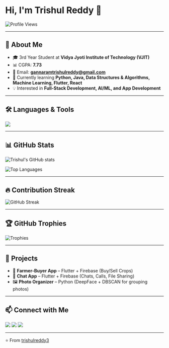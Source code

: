 # Hi, I'm Trishul Reddy 👋

![Profile Views](https://komarev.com/ghpvc/?username=trishulreddy3&label=Profile%20views&color=0e75b6&style=flat)

---

## 🚀 About Me
- 🎓 3rd Year Student at **Vidya Jyoti Institute of Technology (VJIT)**
- 📊 CGPA: **7.73**
- 📧 Email: **gannaramtrishulreddy@gmail.com**
- 🌱 Currently learning **Python, Java, Data Structures & Algorithms, Machine Learning, Flutter, React**
- 💡 Interested in **Full-Stack Development, AI/ML, and App Development**

---

## 🛠️ Languages & Tools
<p align="left">
  <img src="https://skillicons.dev/icons?i=python,java,flutter,react,nodejs,firebase,html,css,js,tailwind,mysql,sqlite,git,github,vscode,androidstudio" />
</p>

---

## 📊 GitHub Stats
![Trishul's GitHub stats](https://github-readme-stats.vercel.app/api?username=trishulreddy3&show_icons=true&theme=tokyonight)

![Top Languages](https://github-readme-stats.vercel.app/api/top-langs/?username=trishulreddy3&layout=compact&theme=tokyonight)

---

## 🔥 Contribution Streak
![GitHub Streak](https://streak-stats.demolab.com?user=trishulreddy3&theme=tokyonight&hide_border=true)

---

## 🏆 GitHub Trophies
![Trophies](https://github-profile-trophy.vercel.app/?username=trishulreddy3&theme=tokyonight&no-frame=true&margin-w=15&margin-h=15)

---

## 🌟 Projects
- 🌾 **Farmer-Buyer App** – Flutter + Firebase (Buy/Sell Crops)
- 💬 **Chat App** – Flutter + Firebase (Chats, Calls, File Sharing)
- 🖼️ **Photo Organizer** – Python (DeepFace + DBSCAN for grouping photos)

---

## 📫 Connect with Me
<p align="left">
  <a href="mailto:gannaramtrishulreddy@gmail.com"><img src="https://img.shields.io/badge/Email-D14836?style=for-the-badge&logo=gmail&logoColor=white"/></a>
  <a href="https://www.linkedin.com/in/trishulreddy"><img src="https://img.shields.io/badge/LinkedIn-0077B5?style=for-the-badge&logo=linkedin&logoColor=white"/></a>
  <a href="https://github.com/trishulreddy3"><img src="https://img.shields.io/badge/GitHub-100000?style=for-the-badge&logo=github&logoColor=white"/></a>
</p>

---

⭐️ From [trishulreddy3](https://github.com/trishulreddy3)
